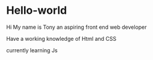 # Hello-world

Hi My name is Tony an aspiring front end web developer

Have a working knowledge of Html and CSS

currently learning Js
